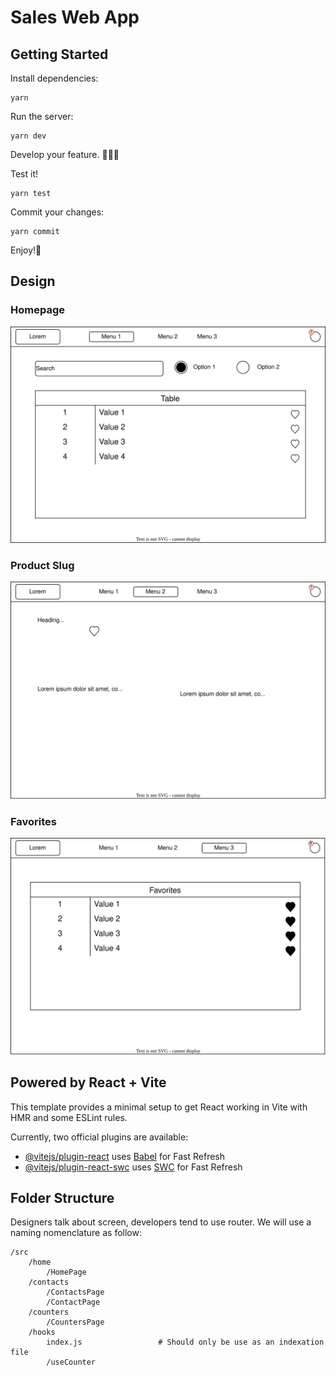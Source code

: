 # Sales Web App

## Getting Started

Install dependencies:

```shell
yarn
```

Run the server:

```shell
yarn dev
```

Develop your feature. 👩🏼‍💻

Test it!

```shell
yarn test
```

Commit your changes:

```shell
yarn commit
```

Enjoy!🎉

## Design

### Homepage

![sales-homepage](./docs/sales-homepage.drawio.svg)

### Product Slug

![sales-product-slug](./docs/sales-product.drawio.svg)

### Favorites

![sales-favorites](./docs/sales-favorites.drawio.svg)

## Powered by React + Vite

This template provides a minimal setup to get React working in Vite with HMR and some ESLint rules.

Currently, two official plugins are available:

- [@vitejs/plugin-react](https://github.com/vitejs/vite-plugin-react/blob/main/packages/plugin-react/README.md) uses [Babel](https://babeljs.io/) for Fast Refresh
- [@vitejs/plugin-react-swc](https://github.com/vitejs/vite-plugin-react-swc) uses [SWC](https://swc.rs/) for Fast Refresh

## Folder Structure

Designers talk about screen, developers tend to use router. We will use a naming nomenclature as follow:

```
/src
    /home
        /HomePage
    /contacts
        /ContactsPage
        /ContactPage
    /counters
        /CountersPage
    /hooks
        index.js                 # Should only be use as an indexation file
        /useCounter
```
